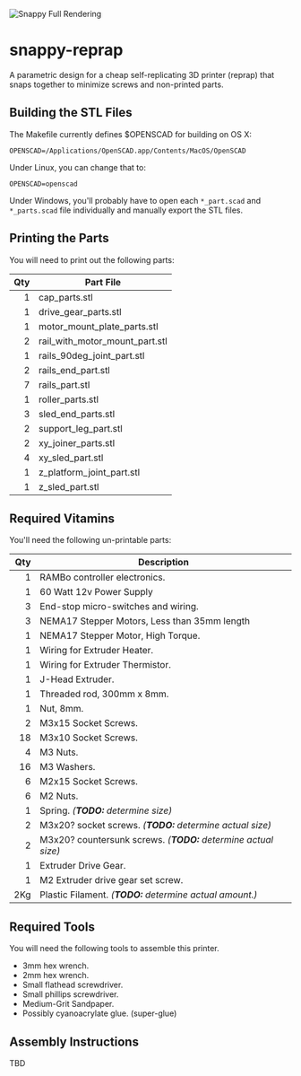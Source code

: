 ![Snappy Full Rendering](https://github.com/revarbat/snappy-reprap/wiki/snappy_small.png)


snappy-reprap
=============

A parametric design for a cheap self-replicating 3D printer (reprap) that snaps together to minimize screws and non-printed parts.


Building the STL Files
----------------------

The Makefile currently defines $OPENSCAD for building on OS X:
```
OPENSCAD=/Applications/OpenSCAD.app/Contents/MacOS/OpenSCAD
```

Under Linux, you can change that to:
```
OPENSCAD=openscad
```

Under Windows, you'll probably have to open each `*_part.scad` and `*_parts.scad` file individually and manually export the STL files.


Printing the Parts
------------------
You will need to print out the following parts:

| Qty | Part File
|----:|----------------------
|   1 | cap\_parts.stl
|   1 | drive\_gear\_parts.stl
|   1 | motor\_mount\_plate\_parts.stl
|   2 | rail\_with\_motor\_mount\_part.stl
|   1 | rails\_90deg\_joint\_part.stl
|   2 | rails\_end\_part.stl
|   7 | rails\_part.stl
|   1 | roller\_parts.stl
|   3 | sled\_end\_parts.stl
|   2 | support\_leg\_part.stl
|   2 | xy\_joiner\_parts.stl
|   4 | xy\_sled\_part.stl
|   1 | z\_platform\_joint\_part.stl
|   1 | z\_sled\_part.stl


Required Vitamins
-----------------
You'll need the following un-printable parts:

| Qty | Description
|----:|----------------------------------------------------
|   1 | RAMBo controller electronics.
|   1 | 60 Watt 12v Power Supply
|   3 | End-stop micro-switches and wiring.
|   3 | NEMA17 Stepper Motors, Less than 35mm length
|   1 | NEMA17 Stepper Motor, High Torque.
|   1 | Wiring for Extruder Heater.
|   1 | Wiring for Extruder Thermistor.
|   1 | J-Head Extruder.
|   1 | Threaded rod, 300mm x 8mm.
|   1 | Nut, 8mm.
|   2 | M3x15 Socket Screws. 
|  18 | M3x10 Socket Screws.
|   4 | M3 Nuts.
|  16 | M3 Washers.
|   6 | M2x15 Socket Screws.
|   6 | M2 Nuts.
|   1 | Spring.  _(**TODO:** determine size)_
|   2 | M3x20? socket screws. _(**TODO:** determine actual size)_
|   2 | M3x20? countersunk screws. _(**TODO:** determine actual size)_
|   1 | Extruder Drive Gear.
|   1 | M2 Extruder drive gear set screw.
| 2Kg | Plastic Filament. _(**TODO:** determine actual amount.)_


Required Tools
--------------
You will need the following tools to assemble this printer.

- 3mm hex wrench.
- 2mm hex wrench.
- Small flathead screwdriver.
- Small phillips screwdriver.
- Medium-Grit Sandpaper.
- Possibly cyanoacrylate glue. (super-glue)


Assembly Instructions
---------------------
TBD


